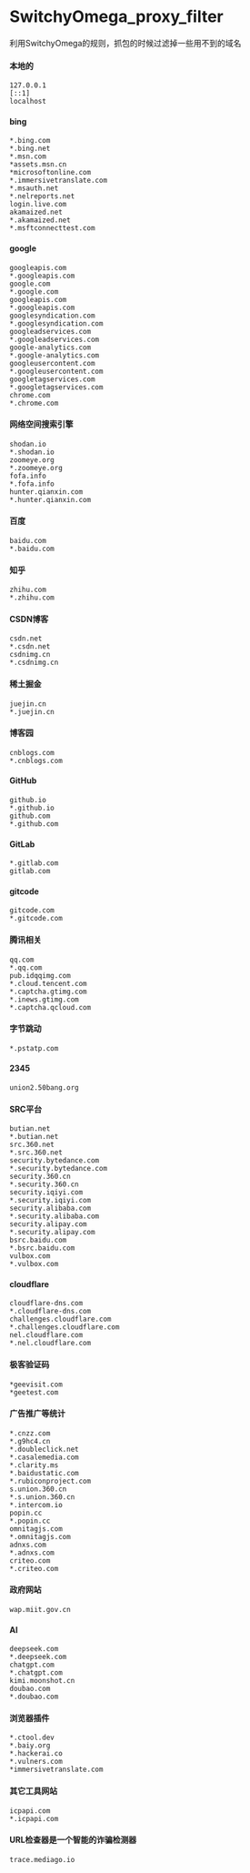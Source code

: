 # SwitchyOmega_proxy_filter
利用SwitchyOmega的规则，抓包的时候过滤掉一些用不到的域名

#### 本地的
```text
127.0.0.1
[::1]
localhost
```

#### bing
```
*.bing.com
*.bing.net
*.msn.com
*assets.msn.cn
*microsoftonline.com
*.immersivetranslate.com
*.msauth.net
*.nelreports.net
login.live.com
akamaized.net
*.akamaized.net
*.msftconnecttest.com
```

#### google
```
googleapis.com
*.googleapis.com
google.com
*.google.com
googleapis.com
*.googleapis.com
googlesyndication.com
*.googlesyndication.com
googleadservices.com
*.googleadservices.com
google-analytics.com
*.google-analytics.com
googleusercontent.com
*.googleusercontent.com
googletagservices.com
*.googletagservices.com
chrome.com
*.chrome.com
```


#### 网络空间搜索引擎
```
shodan.io
*.shodan.io
zoomeye.org
*.zoomeye.org
fofa.info
*.fofa.info
hunter.qianxin.com
*.hunter.qianxin.com
```

#### 百度
```
baidu.com
*.baidu.com
```

#### 知乎
```
zhihu.com
*.zhihu.com
```

#### CSDN博客
```
csdn.net
*.csdn.net
csdnimg.cn
*.csdnimg.cn
```

#### 稀土掘金
```
juejin.cn
*.juejin.cn
```

#### 博客园
```
cnblogs.com
*.cnblogs.com
```

#### GitHub
```
github.io
*.github.io
github.com
*.github.com
```

#### GitLab
```
*.gitlab.com
gitlab.com
```

#### gitcode
```
gitcode.com
*.gitcode.com
```

#### 腾讯相关
```
qq.com
*.qq.com
pub.idqqimg.com
*.cloud.tencent.com
*.captcha.gtimg.com
*.inews.gtimg.com
*.captcha.qcloud.com
```
#### 字节跳动
```
*.pstatp.com
```

#### 2345
```
union2.50bang.org
```

#### SRC平台
```
butian.net
*.butian.net
src.360.net
*.src.360.net
security.bytedance.com
*.security.bytedance.com
security.360.cn
*.security.360.cn
security.iqiyi.com
*.security.iqiyi.com
security.alibaba.com
*.security.alibaba.com
security.alipay.com
*.security.alipay.com
bsrc.baidu.com
*.bsrc.baidu.com
vulbox.com
*.vulbox.com
```

#### cloudflare
```
cloudflare-dns.com
*.cloudflare-dns.com
challenges.cloudflare.com
*.challenges.cloudflare.com
nel.cloudflare.com
*.nel.cloudflare.com
```

#### 极客验证码
```
*geevisit.com
*geetest.com
```

#### 广告推广等统计
```
*.cnzz.com
*.g9hc4.cn
*.doubleclick.net
*.casalemedia.com
*.clarity.ms
*.baidustatic.com
*.rubiconproject.com
s.union.360.cn
*.s.union.360.cn
*.intercom.io
popin.cc
*.popin.cc
omnitagjs.com
*.omnitagjs.com
adnxs.com
*.adnxs.com
criteo.com
*.criteo.com 
```

#### 政府网站
```
wap.miit.gov.cn
```

#### AI
```
deepseek.com
*.deepseek.com
chatgpt.com
*.chatgpt.com
kimi.moonshot.cn
doubao.com
*.doubao.com
```

#### 浏览器插件
```
*.ctool.dev
*.baiy.org
*.hackerai.co
*.vulners.com
*immersivetranslate.com
```

#### 其它工具网站
```
icpapi.com
*.icpapi.com
```

#### URL检查器是一个智能的诈骗检测器
```
trace.mediago.io
```
